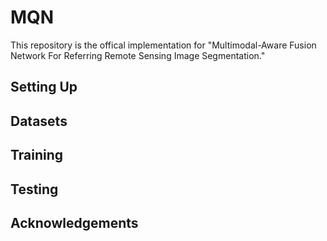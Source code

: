 # MQN
This repository is the offical implementation for "Multimodal-Aware Fusion Network For Referring Remote Sensing Image Segmentation."
## Setting Up
## Datasets
## Training
## Testing
## Acknowledgements
